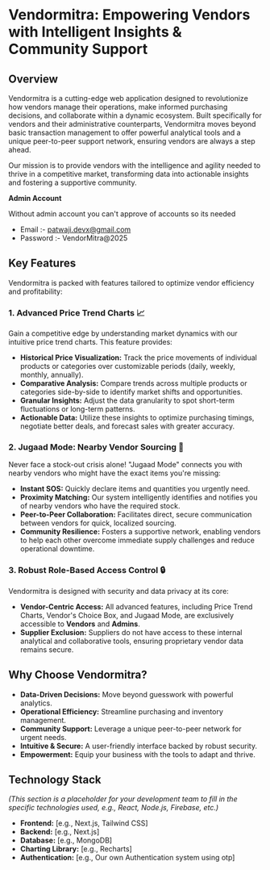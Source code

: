 # **Vendormitra: Empowering Vendors with Intelligent Insights & Community Support**

## **Overview**

Vendormitra is a cutting-edge web application designed to revolutionize how vendors manage their operations, make informed purchasing decisions, and collaborate within a dynamic ecosystem. Built specifically for vendors and their administrative counterparts, Vendormitra moves beyond basic transaction management to offer powerful analytical tools and a unique peer-to-peer support network, ensuring vendors are always a step ahead.

Our mission is to provide vendors with the intelligence and agility needed to thrive in a competitive market, transforming data into actionable insights and fostering a supportive community.

**Admin Account**

Without admin account you can't approve of accounts so its needed 

* Email :- patwaji.devx@gmail.com
* Password :- VendorMitra@2025

## **Key Features**

Vendormitra is packed with features tailored to optimize vendor efficiency and profitability:

### **1\. Advanced Price Trend Charts 📈**

Gain a competitive edge by understanding market dynamics with our intuitive price trend charts. This feature provides:

* **Historical Price Visualization:** Track the price movements of individual products or categories over customizable periods (daily, weekly, monthly, annually).  
* **Comparative Analysis:** Compare trends across multiple products or categories side-by-side to identify market shifts and opportunities.  
* **Granular Insights:** Adjust the data granularity to spot short-term fluctuations or long-term patterns.  
* **Actionable Data:** Utilize these insights to optimize purchasing timings, negotiate better deals, and forecast sales with greater accuracy.

### **2\. Jugaad Mode: Nearby Vendor Sourcing 🤝**

Never face a stock-out crisis alone\! "Jugaad Mode" connects you with nearby vendors who might have the exact items you're missing:

* **Instant SOS:** Quickly declare items and quantities you urgently need.  
* **Proximity Matching:** Our system intelligently identifies and notifies you of nearby vendors who have the required stock.  
* **Peer-to-Peer Collaboration:** Facilitates direct, secure communication between vendors for quick, localized sourcing.  
* **Community Resilience:** Fosters a supportive network, enabling vendors to help each other overcome immediate supply challenges and reduce operational downtime.

### **3\. Robust Role-Based Access Control 🔒**

Vendormitra is designed with security and data privacy at its core:

* **Vendor-Centric Access:** All advanced features, including Price Trend Charts, Vendor's Choice Box, and Jugaad Mode, are exclusively accessible to **Vendors** and **Admins**.  
* **Supplier Exclusion:** Suppliers do not have access to these internal analytical and collaborative tools, ensuring proprietary vendor data remains secure.

## **Why Choose Vendormitra?**

* **Data-Driven Decisions:** Move beyond guesswork with powerful analytics.  
* **Operational Efficiency:** Streamline purchasing and inventory management.  
* **Community Support:** Leverage a unique peer-to-peer network for urgent needs.  
* **Intuitive & Secure:** A user-friendly interface backed by robust security.  
* **Empowerment:** Equip your business with the tools to adapt and thrive.

## **Technology Stack**

*(This section is a placeholder for your development team to fill in the specific technologies used, e.g., React, Node.js, Firebase, etc.)*

* **Frontend:** \[e.g., Next.js, Tailwind CSS\]  
* **Backend:** \[e.g., Next.js\]  
* **Database:** \[e.g., MongoDB\]  
* **Charting Library:** \[e.g., Recharts\]  
* **Authentication:** \[e.g., Our own Authentication system using otp\]

